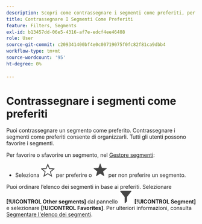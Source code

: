 ```yaml
---
description: Scopri come contrassegnare i segmenti come preferiti, per facilitarne l’utilizzo.
title: Contrassegnare I Segmenti Come Preferiti
feature: Filters, Segments
exl-id: b13457dd-06e5-4316-af7e-edcf4ee46408
role: User
source-git-commit: c209341400bf4e0c00719075f0fc82f81ca9dbb4
workflow-type: tm+mt
source-wordcount: '95'
ht-degree: 0%

---
```


# Contrassegnare i segmenti come preferiti

Puoi contrassegnare un segmento come preferito. Contrassegnare i segmenti come preferiti consente di organizzarli. Tutti gli utenti possono favorire i segmenti.

Per favorire o sfavorire un segmento, nel [Gestore segmenti](/help/components/segments/seg-manage.md):

* Seleziona ![StarOutline](/help/assets/icons/StarOutline.svg) per preferire o ![Star](/help/assets/icons/Star.svg) per non preferire un segmento.

Puoi ordinare l’elenco dei segmenti in base ai preferiti. Selezionare **[!UICONTROL Other segments]** dal pannello ![Segmento](/help/assets/icons/Filter.svg) **[!UICONTROL Segment]** e selezionare **[!UICONTROL Favorites]**. Per ulteriori informazioni, consulta [Segmentare l&#39;elenco dei segmenti](/help/components/segments/seg-filter.md).
